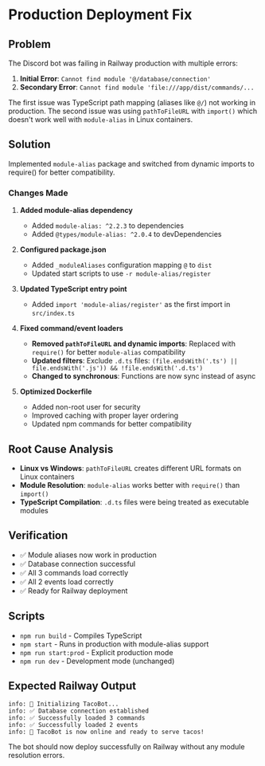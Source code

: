 # Production Deployment Fix

## Problem
The Discord bot was failing in Railway production with multiple errors:

1. **Initial Error**: `Cannot find module '@/database/connection'`
2. **Secondary Error**: `Cannot find module 'file:///app/dist/commands/...`

The first issue was TypeScript path mapping (aliases like `@/`) not working in production.
The second issue was using `pathToFileURL` with `import()` which doesn't work well with `module-alias` in Linux containers.

## Solution
Implemented `module-alias` package and switched from dynamic imports to require() for better compatibility.

### Changes Made

1. **Added module-alias dependency**
   - Added `module-alias: ^2.2.3` to dependencies
   - Added `@types/module-alias: ^2.0.4` to devDependencies

2. **Configured package.json**
   - Added `_moduleAliases` configuration mapping `@` to `dist`
   - Updated start scripts to use `-r module-alias/register`

3. **Updated TypeScript entry point**
   - Added `import 'module-alias/register'` as the first import in `src/index.ts`

4. **Fixed command/event loaders**
   - **Removed `pathToFileURL` and dynamic imports**: Replaced with `require()` for better `module-alias` compatibility
   - **Updated filters**: Exclude `.d.ts` files: `(file.endsWith('.ts') || file.endsWith('.js')) && !file.endsWith('.d.ts')`
   - **Changed to synchronous**: Functions are now sync instead of async

5. **Optimized Dockerfile**
   - Added non-root user for security
   - Improved caching with proper layer ordering
   - Updated npm commands for better compatibility

## Root Cause Analysis
- **Linux vs Windows**: `pathToFileURL` creates different URL formats on Linux containers
- **Module Resolution**: `module-alias` works better with `require()` than `import()`
- **TypeScript Compilation**: `.d.ts` files were being treated as executable modules

## Verification
- ✅ Module aliases now work in production
- ✅ Database connection successful
- ✅ All 3 commands load correctly
- ✅ All 2 events load correctly
- ✅ Ready for Railway deployment

## Scripts
- `npm run build` - Compiles TypeScript
- `npm start` - Runs in production with module-alias support
- `npm run start:prod` - Explicit production mode
- `npm run dev` - Development mode (unchanged)

## Expected Railway Output
```
info: 🌮 Initializing TacoBot...
info: ✅ Database connection established
info: ✅ Successfully loaded 3 commands
info: ✅ Successfully loaded 2 events
info: 🎉 TacoBot is now online and ready to serve tacos!
```

The bot should now deploy successfully on Railway without any module resolution errors.
